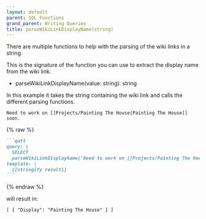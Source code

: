 ```yaml
---
layout: default
parent: SQL Functions
grand_parent: Writing Queries
title: parseWikiLinkDisplayName(string)
---
```

There are multiple functions to help with the parsing of the wiki links in a string.

This is the signature of the function you can use to extract the display name from the wiki link.

- parseWikiLinkDisplayName(value: string): string

In this example it takes the string containing the wiki link and calls the different parsing functions.

```text
Need to work on [[Projects/Painting The House|Painting The House]] soon.
```

{% raw %}

````markdown
```qatt
query: |
  SELECT
  parseWikiLinkDisplayName('Need to work on [[Projects/Painting The House|Painting The House]] soon.') AS Display
template: |
  {{stringify result}}
```
````

{% endraw %}

will result in:

```text
[ { "Display": "Painting The House" } ]
```